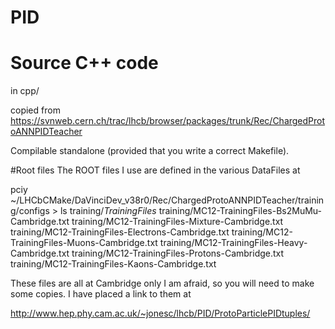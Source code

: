 # PID

# Source C++ code
in cpp/

copied from https://svnweb.cern.ch/trac/lhcb/browser/packages/trunk/Rec/ChargedProtoANNPIDTeacher

Compilable standalone (provided that you write a correct Makefile). 


#Root files
The ROOT files I use are defined in the various DataFiles at

pciy ~/LHCbCMake/DaVinciDev_v38r0/Rec/ChargedProtoANNPIDTeacher/training/configs > ls training/*TrainingFiles*
training/MC12-TrainingFiles-Bs2MuMu-Cambridge.txt training/MC12-TrainingFiles-Mixture-Cambridge.txt
training/MC12-TrainingFiles-Electrons-Cambridge.txt training/MC12-TrainingFiles-Muons-Cambridge.txt
training/MC12-TrainingFiles-Heavy-Cambridge.txt training/MC12-TrainingFiles-Protons-Cambridge.txt
training/MC12-TrainingFiles-Kaons-Cambridge.txt

These files are all at Cambridge only I am afraid, so you will need to make some copies. I have placed a link to them at

http://www.hep.phy.cam.ac.uk/~jonesc/lhcb/PID/ProtoParticlePIDtuples/
